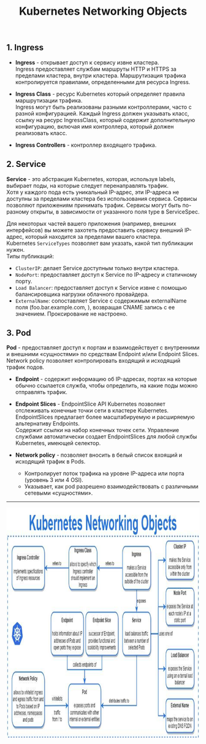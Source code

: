 <div align="center">
<H1>Kubernetes Networking Objects</H1>
</div>
<br>

## 1. Ingress
 - **Ingress** - открывает доступ к сервису извне кластера.  
Ingress предоставляет службам маршруты HTTP и HTTPS за пределами кластера, внутри кластера. Маршрутизация трафика контролируется правилами, определенными для ресурса Ingress.

 - **Ingress Class** - ресурс Kubernetes который определяет правила маршрутизации трафика.  
Ingress могут быть реализованы разными контроллерами, часто с разной конфигурацией. Каждый Ingress должен указывать класс, ссылку на ресурс IngressClass, который содержит дополнительную конфигурацию, включая имя контроллера, который должен реализовать класс.

 - **Ingress Controllers** -  контроллер входящего трафика. 

## 2. Service
**Service** - это абстракция Kubernetes, которая, используя labels, выбирает поды, на которые следует перенаправлять трафик.  
Хотя у каждого пода есть уникальный IP-адрес, эти IP-адреса не доступны за пределами кластера без использования сервиса. Сервисы позволяют приложениям принимать трафик. Сервисы могут быть по-разному открыты, в зависимости от указанного поля type в ServiceSpec.

Для некоторых частей вашего приложения (например, внешних интерфейсов) вы можете захотеть предоставить сервису внешний IP-адрес, который находится за пределами вашего кластера.  
Kubernetes ```ServiceTypes``` позволяет вам указать, какой тип публикации нужен.  
Типы публикаций:  
 - ```ClusterIP```:  делает Service доступным только внутри кластера.  
 - ```NodePort```:  предоставляет доступ к Service по IP-адресу и статичному порту.  
 - ```Load Balancer```: предоставляет доступ к Service извне с помощью балансировщика нагрузки облачного провайдера.  
 - ```ExternalName```: сопоставляет Service с содержимым externalName поля (foo.bar.example.com, ), возвращая CNAME запись с ее значением. Проксирование не настроено.  
 
 ## 3. Pod
 **Pod** - предоставляет доступ к портам и взаимодействует с внутренними и внешними «сущностями» по средствам Endpoint и/или Endpoint Slices.  
 Network policy позволяет контролировать входящий и исходящий трафик подов.
 
 - **Endpoint** - содержит информацию об IP-адресах, портах на которые обычно ссылается служба, чтобы определить, на какие поды можно отправлять трафик.

 - **Endpoint Slices** - EndpointSlice API Kubernetes позволяет отслеживать конечные точки сети в кластере Kubernetes. EndpointSlices предлагает более масштабируемую и расширяемую альтернативу Endpoints.  
Cодержит ссылки на набор конечных точек сети. Управление службами автоматически создает EndpointSlices для любой службы Kubernetes, имеющей селектор.

- **Network policy** - позволяет вносить в белый список вхоящий и исходящий трафик в Pods. 
  - Контролирует поток трафика на уровне IP-адреса или порта (уровень 3 или 4 OSI).
  - Указывает, как pod разрешено взаимодействовать с различными сетевыми «сущностями».

---

<img src="https://github.com/AYaskuld/Kubernetes/blob/af0c173c8e30a62f56c8bf3889e808b7c793a630/images/k8s_network_objects.jpg" width="1000" height="600" >
